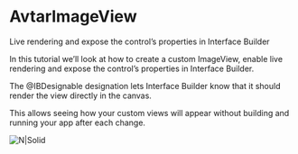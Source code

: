 # AvtarImageView
Live rendering and expose the control’s properties in Interface Builder

In this tutorial we’ll look at how to create a custom ImageView, enable live rendering and expose the control’s properties in Interface Builder.

The @IBDesignable designation lets Interface Builder know that it should render the view directly in the canvas.

This allows seeing how your custom views will appear without building and running your app after each change.

![N|Solid](https://github.com/VishalNandoriya/AvtarImageView/blob/master/Screen%20Shot%202017-04-20%20at%2012.45.36%20PM.png)
